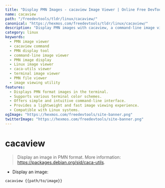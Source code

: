 ```yaml
---
title: "Display PMN Images - cacaview Image Viewer | Online Free DevTools by Hexmos"
name: cacaview
path: "/freedevtools/tldr/linux/cacaview/"
canonical: "https://hexmos.com/freedevtools/tldr/linux/cacaview/"
description: "Display PMN images with cacaview, a command-line image viewer.  Quickly view and inspect your PMN formatted images. Free online tool, no registration required."
category: linux
keywords:
  - PMN image viewer
  - cacaview command
  - PMN display tool
  - command-line image viewer
  - PMN image display
  - Linux image viewer
  - caca-utils viewer
  - terminal image viewer
  - PMN file viewer
  - image viewing utility
features:
  - Displays PMN format images in the terminal.
  - Supports various terminal color schemes.
  - Offers simple and intuitive command-line interface.
  - Provides a lightweight and fast image viewing experience.
  - Compatible with Linux systems.
ogImage: "https://hexmos.com/freedevtools/site-banner.png"
twitterImage: "https://hexmos.com/freedevtools/site-banner.png"
---
```


# cacaview

> Display an image in PMN format.
> More information: <https://packages.debian.org/sid/caca-utils>.

- Display an image:

`cacaview {{path/to/image}}`

